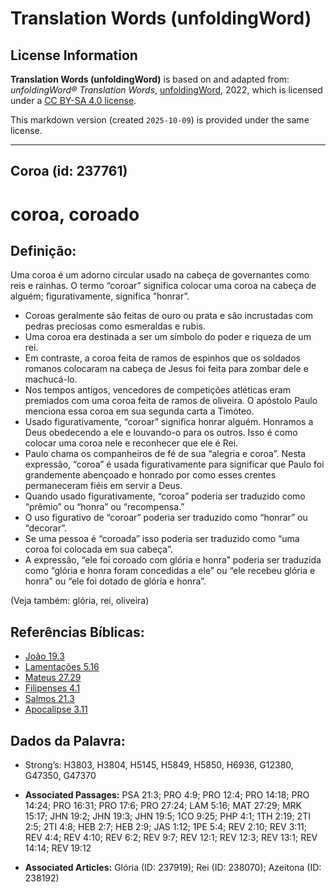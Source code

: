 # Translation Words (unfoldingWord)

## License Information

**Translation Words (unfoldingWord)** is based on and adapted from: _unfoldingWord® Translation Words_, [unfoldingWord](https://unfoldingword.org/utw), 2022, which is licensed under a [CC BY-SA 4.0 license](https://creativecommons.org/licenses/by-sa/4.0/legalcode.en).

This markdown version (created `2025-10-09`) is provided under the same license.



--------------------------------

## Coroa (id: 237761)

coroa, coroado
==============

Definição:
----------

Uma coroa é um adorno circular usado na cabeça de governantes como reis e rainhas. O termo “coroar” significa colocar uma coroa na cabeça de alguém; figurativamente, significa “honrar”.

* Coroas geralmente são feitas de ouro ou prata e são incrustadas com pedras preciosas como esmeraldas e rubis.
* Uma coroa era destinada a ser um símbolo do poder e riqueza de um rei.
* Em contraste, a coroa feita de ramos de espinhos que os soldados romanos colocaram na cabeça de Jesus foi feita para zombar dele e machucá\-lo.
* Nos tempos antigos, vencedores de competições atléticas eram premiados com uma coroa feita de ramos de oliveira. O apóstolo Paulo menciona essa coroa em sua segunda carta a Timóteo.
* Usado figurativamente, “coroar” significa honrar alguém. Honramos a Deus obedecendo a ele e louvando\-o para os outros. Isso é como colocar uma coroa nele e reconhecer que ele é Rei.
* Paulo chama os companheiros de fé de sua “alegria e coroa”. Nesta expressão, “coroa” é usada figurativamente para significar que Paulo foi grandemente abençoado e honrado por como esses crentes permaneceram fiéis em servir a Deus.
* Quando usado figurativamente, “coroa” poderia ser traduzido como “prêmio” ou “honra” ou “recompensa.”
* O uso figurativo de “coroar” poderia ser traduzido como “honrar” ou “decorar”.
* Se uma pessoa é “coroada” isso poderia ser traduzido como “uma coroa foi colocada em sua cabeça”.
* A expressão, “ele foi coroado com glória e honra” poderia ser traduzida como “glória e honra foram concedidas a ele” ou “ele recebeu glória e honra” ou “ele foi dotado de glória e honra”.

(Veja também: glória, rei, oliveira)

Referências Bíblicas:
---------------------

* [João 19\.3](https://ref.ly/John19:3)
* [Lamentações 5\.16](https://ref.ly/Lam5:16)
* [Mateus 27\.29](https://ref.ly/Matt27:29)
* [Filipenses 4\.1](https://ref.ly/Phil4:1)
* [Salmos 21\.3](https://ref.ly/Ps21:3)
* [Apocalipse 3\.11](https://ref.ly/Rev3:11)

Dados da Palavra:
-----------------

* Strong’s: H3803, H3804, H5145, H5849, H5850, H6936, G12380, G47350, G47370

* **Associated Passages:** PSA 21:3; PRO 4:9; PRO 12:4; PRO 14:18; PRO 14:24; PRO 16:31; PRO 17:6; PRO 27:24; LAM 5:16; MAT 27:29; MRK 15:17; JHN 19:2; JHN 19:3; JHN 19:5; 1CO 9:25; PHP 4:1; 1TH 2:19; 2TI 2:5; 2TI 4:8; HEB 2:7; HEB 2:9; JAS 1:12; 1PE 5:4; REV 2:10; REV 3:11; REV 4:4; REV 4:10; REV 6:2; REV 9:7; REV 12:1; REV 12:3; REV 13:1; REV 14:14; REV 19:12
* **Associated Articles:** Glória (ID: 237919); Rei (ID: 238070); Azeitona (ID: 238192)

